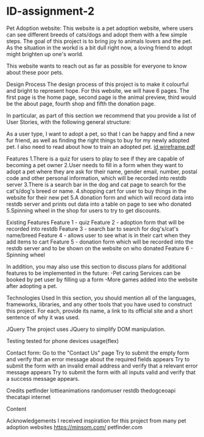 # ID-assignment-2

Pet Adoption website:
This website is a pet adoption website, where users can see different breeds of cats/dogs and adopt them with a few simple steps. The goal of this project is to bring joy to animals lovers and the pet. As the situation in the workd is a bit dull right now, a loving friend to adopt might brighten up one's world. 

This website wants to reach out as far as possible for everyone to know about these poor pets. 

Design Process
The design process of this project is to make it colourful and bright to represent hope. For this website, we will have 6 pages. The first page is the home page,  second page is the animal preview, third would be the about page, fourth shop and fifth the donation page.

In particular, as part of this section we recommend that you provide a list of User Stories, with the following general structure:

As a user type, I want to adopt a pet, so that I can be happy and find a new fur friend, as well as finding the right things to buy for my newly adopted pet. I also need 
to read about how to train an adopted pet.
[id wireframe.pdf](https://github.com/ngrayzin/ID-assignment-2/files/8098045/id.wireframe.pdf)

Features
1.There is a quiz for users to play to see if they are capable of becoming a pet owner
2.User needs to fill in a form when they want to adopt a pet where they are ask for their name, gender email, number, postal code and other personal information, which will be recorded into restdb server
3.There is a search bar in the dog and cat page to search for the cat's/dog's breed or name.
4.shopping cart for user to buy things in the website for their new pet
5.A donation form and which will record data into restdb server and prints out data into a table on page to see who donated
5.Spinning wheel in the shop for users to try to get discounts.

Existing Features
Feature 1 - quiz
Feature 2 - adoption form that will be recorded into restdb
Feature 3 - search bar to search for dog's/cat's name/breed
Feature 4 - allows user to see what is in their cart when they add items to cart
Feature 5 - donation form which will be recorded into the restdb server and to be shown on the website on who donated
Feature 6 - Spinning wheel 

In addition, you may also use this section to discuss plans for additional features to be implemented in the future:
-Pet caring Services can be booked by pet user by filling up a form
-More games added into the website after adopting a pet.

Technologies Used
In this section, you should mention all of the languages, frameworks, libraries, and any other tools that you have used to construct this project. For each, provide its name, a link to its official site and a short sentence of why it was used.

JQuery
The project uses JQuery to simplify DOM manipulation.

Testing
tested for phone devices usage(flex)

Contact form:
Go to the "Contact Us" page
Try to submit the empty form and verify that an error message about the required fields appears
Try to submit the form with an invalid email address and verify that a relevant error message appears
Try to submit the form with all inputs valid and verify that a success message appears.


Credits
petfinder
lottieanimations
randomuser
restdb
thedogceoapi
thecatapi
internet

Content


Acknowledgements
I received inspiration for this project from many pet adoption websites 
https://minsom.com/
petfinder.com
